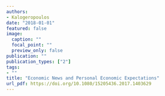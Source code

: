 ```yaml
---
authors:
- Kalogeropoulos
date: "2018-01-01"
featured: false
image:
  caption: ""
  focal_point: ""
  preview_only: false
publication: ""
publication_types: ["2"]
tags:
- ""
title: "Economic News and Personal Economic Expectations"
url_pdf: https://doi.org/10.1080/15205436.2017.1403629
---
```

